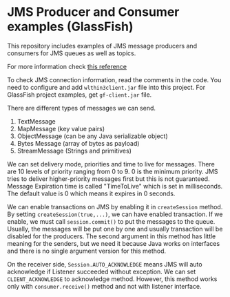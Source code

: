 # JMS Producer and Consumer examples (GlassFish)

This repository includes examples of JMS message producers and consumers for JMS queues as well as topics.

For more information check [this reference](https://docs.oracle.com/middleware/1212/wls/JMSPG/implement.htm#JMSPG187)

To check JMS connection information, read the comments in the code. You need to configure and add `wlthin3client.jar` file into this project.
For GlassFish project examples, get `gf-client.jar` file.

There are different types of messages we can send.
1. TextMessage
2. MapMessage (key value pairs)
3. ObjectMessage (can be any Java serializable object)
4. Bytes Message (array of bytes as payload)
5. StreamMessage (Strings and primitives)

We can set delivery mode, priorities and time to live for messages.
There are 10 levels of priority ranging from 0 to 9. 0 is the minimum priority. JMS tries to deliver higher-priority messages first but this is not guaranteed.
Message Expiration time is called "TimeToLive" which is set in milliseconds. The default value is 0 which means it expires in 0 seconds.

We can enable transactions on JMS by enabling it in `createSession` method.
By setting `createSession(true,...)`, we can have enabled transaction. If we enable, we must call `session.commit()` to put the messages to the queue. Usually, the messages will be put one by one and usually transaction will be disabled for the producers.
The second argument in this method has little meaning for the senders, but we need it because Java works on interfaces and there is no single argument version for this method.

On the receiver side, `Session.AUTO_ACKNOWLEDGE` means JMS will auto acknowledge if Listener succeeded without exception.
We can set `CLIENT_ACKNOWLEDGE` to acknowledge method. However, this method works only with `consumer.receive()` method and not with listener interface.
